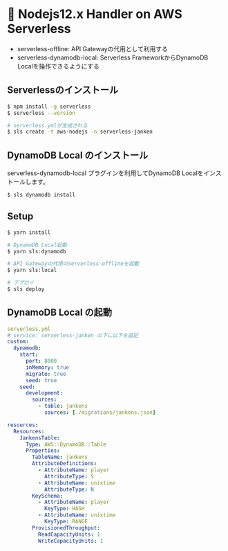 # 🚀 Nodejs12.x Handler on AWS Serverless

- serverless-offline: API Gatewayの代用として利用する
- serverless-dynamodb-local: Serverless FrameworkからDynamoDB Localを操作できるようにする

## Serverlessのインストール
```bash
$ npm install -g serverless
$ serverless --version

# serverless.ymlが生成される
$ sls create -t aws-nodejs -n serverless-janken
```

## DynamoDB Local のインストール
serverless-dynamodb-local プラグインを利用してDynamoDB Localをインストールします。
```bash
$ sls dynamodb install
```

## Setup
```bash
$ yarn install

# DynamoDB Local起動
$ yarn sls:dynamodb

# API Gatewayの代用のserverless-offlineを起動
$ yarn sls:local

# デプロイ
$ sls deploy
```


## DynamoDB Local の起動
```yml
serverless.yml
# service: serverless-janken の下に以下を追記
custom:
  dynamodb:
    start:
      port: 8000
      inMemory: true
      migrate: true
      seed: true
    seed:
      development:
        sources:
          - table: jankens
            sources: [./migrations/jankens.json]

resources:
  Resources:
    JankensTable:
      Type: AWS::DynamoDB::Table
      Properties:
        TableName: jankens
        AttributeDefinitions:
          - AttributeName: player
            AttributeType: S
          - AttributeName: unixtime
            AttributeType: N
        KeySchema:
          - AttributeName: player
            KeyType: HASH
          - AttributeName: unixtime
            KeyType: RANGE
        ProvisionedThroughput:
          ReadCapacityUnits: 1
          WriteCapacityUnits: 1
```